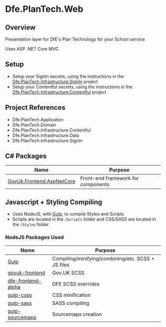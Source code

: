 # Dfe.PlanTech.Web

## Overview

Presentation layer for DfE's Plan Technology for your School service.

Uses ASP .NET Core MVC.

## Setup

- Setup your SignIn secrets, using the instructions in the [Dfe.PlanTech.Infrastructure.SignIn](../Dfe.PlanTech.Infrastructure.SignIn/README.md) project
- Setup your Contentful secrets, using the instructions in the [Dfe.PlanTech.Infrastructure.Contentful](../Dfe.PlanTech.Infrastructure.Contentful/README.md) project

## Project References

- Dfe.PlanTech.Application
- Dfe.PlanTech.Domain
- Dfe.PlanTech.Infrastructure.Contentful
- Dfe.PlanTech.Infrastructure.Data
- Dfe.PlanTech.Infrastructure.SignIn

## C# Packages

| Name                                                                                  | Purpose                            |
| ------------------------------------------------------------------------------------- | ---------------------------------- |
| [GovUk.Frontend.AspNetCore](https://github.com/DFE-Digital/govuk-frontend-aspnetcore) | Front-end framework for components |

## Javascript + Styling Compiling

- Uses NodeJS, with [Gulp](https://gulpjs.com/), to compile Styles and Scripts
- Scripts are located in the `/Scripts` folder and CSS/SASS are located in the `/Styles` folder

### NodeJS Packages Used

| Name                                                                   | Purpose                                            |
| ---------------------------------------------------------------------- | -------------------------------------------------- |
| [Gulp](https://gulpjs.com/)                                            | Compiling/minifying/combining/etc. SCSS + JS files |
| [govuk-frontend](https://www.npmjs.com/package/govuk-frontend)         | Gov.UK SCSS                                        |
| [dfe-frontend-alpha](https://www.npmjs.com/package/dfe-frontend-alpha) | DFE SCSS overrides                                 |
| [gulp-csso](https://www.npmjs.com/package/gulp-csso)                   | CSS minification                                   |
| [gulp-sass](https://www.npmjs.com/package/gulp-sass)                   | SASS compiling                                     |
| [gulp-sourcemaps](https://www.npmjs.com/package/gulp-sourcemaps)       | Sourcemaps creation                                |
